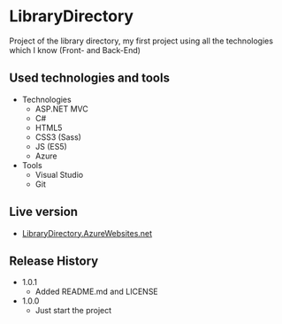 # LibraryDirectory
Project of the library directory, my first project using all the technologies which I know (Front- and Back-End)


## Used technologies and tools

* Technologies
    * ASP.NET MVC
    * C#
    * HTML5
    * CSS3 (Sass)
    * JS (ES5)
    * Azure
* Tools
    * Visual Studio
    * Git


## Live version

* [LibraryDirectory.AzureWebsites.net](http://librarydirectory.azurewebsites.net/)
    
    
## Release History

* 1.0.1
    * Added README.md and LICENSE
* 1.0.0
    * Just start the project

